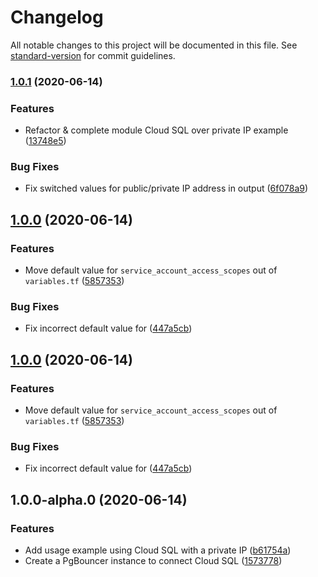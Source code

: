 # Changelog

All notable changes to this project will be documented in this file. See [standard-version](https://github.com/conventional-changelog/standard-version) for commit guidelines.

### [1.0.1](https://github.com/christippett/terraform-cloud-sql-pgbouncer/compare/v1.0.0...v1.0.1) (2020-06-14)


### Features

* Refactor & complete module Cloud SQL over private IP example ([13748e5](https://github.com/christippett/terraform-cloud-sql-pgbouncer/commit/13748e58aa7e117e6bc36fb6dcdebb1eecca6427))


### Bug Fixes

* Fix switched values for public/private IP address in output ([6f078a9](https://github.com/christippett/terraform-cloud-sql-pgbouncer/commit/6f078a9194617062fe2099f036e52288aefe9ca6))

## [1.0.0](https://github.com/christippett/terraform-cloud-sql-pgbouncer/compare/v1.0.0-alpha.0...v1.0.0) (2020-06-14)


### Features

* Move default value for `service_account_access_scopes` out of `variables.tf` ([5857353](https://github.com/christippett/terraform-cloud-sql-pgbouncer/commit/585735330bbba9ca188425469f7a78a964b475a1))


### Bug Fixes

* Fix incorrect default value for ([447a5cb](https://github.com/christippett/terraform-cloud-sql-pgbouncer/commit/447a5cb36b90d8d72564c419f3fcadaccdd8e6be))

## [1.0.0](https://github.com/christippett/terraform-cloud-sql-pgbouncer/compare/v1.0.0-alpha.0...v1.0.0) (2020-06-14)


### Features

* Move default value for `service_account_access_scopes` out of `variables.tf` ([5857353](https://github.com/christippett/terraform-cloud-sql-pgbouncer/commit/585735330bbba9ca188425469f7a78a964b475a1))


### Bug Fixes

* Fix incorrect default value for ([447a5cb](https://github.com/christippett/terraform-cloud-sql-pgbouncer/commit/447a5cb36b90d8d72564c419f3fcadaccdd8e6be))

## 1.0.0-alpha.0 (2020-06-14)


### Features

* Add usage example using Cloud SQL with a private IP ([b61754a](https://github.com/christippett/terraform-cloud-sql-pgbouncer/commit/b61754a9c3d6421247255b1d07e7c80198fdb0b3))
* Create a PgBouncer instance to connect Cloud SQL ([1573778](https://github.com/christippett/terraform-cloud-sql-pgbouncer/commit/1573778a8f3b1231f584815f30ad626612e609c6))

